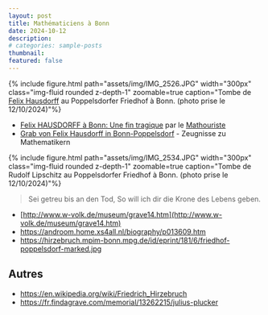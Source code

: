 ```yaml
---
layout: post
title: Mathématiciens à Bonn
date: 2024-10-12
description:
# categories: sample-posts
thumbnail: 
featured: false
---
```


{% include figure.html path="assets/img/IMG_2526.JPG" width="300px" class="img-fluid rounded z-depth-1" zoomable=true caption="Tombe de <a href='https://mathshistory.st-andrews.ac.uk/Biographies/Hausdorff/'>Felix <span class='capitales'>Hausdorff</span></a> au Poppelsdorfer Friedhof à Bonn. (photo prise le 12/10/2024)"%}

* [Felix HAUSDORFF à Bonn: Une fin tragique](https://www.mathouriste.eu/Hausdorff/Hausdorff.html) par le [Mathouriste](https://www.mathouriste.eu/index.html)
* [Grab von Felix Hausdorff in Bonn-Poppelsdorf](http://www.w-volk.de/museum/grave15.htm) - Zeugnisse zu Mathematikern

{% include figure.html path="assets/img/IMG_2534.JPG" width="300px" class="img-fluid rounded z-depth-1" zoomable=true caption="Tombe de Rudolf <span class='capitales'>Lipschitz</span> au Poppelsdorfer Friedhof à Bonn. (photo prise le 12/10/2024)"%}

> Sei getreu bis an den Tod, 
> So will ich dir die Krone 
> des Lebens geben.

* [http://www.w-volk.de/museum/grave14.htm](http://www.w-volk.de/museum/grave14.htm)
* https://androom.home.xs4all.nl/biography/p013609.htm
* https://hirzebruch.mpim-bonn.mpg.de/id/eprint/181/6/friedhof-poppelsdorf-marked.jpg


## Autres

* https://en.wikipedia.org/wiki/Friedrich_Hirzebruch
* https://fr.findagrave.com/memorial/13262215/julius-plucker
